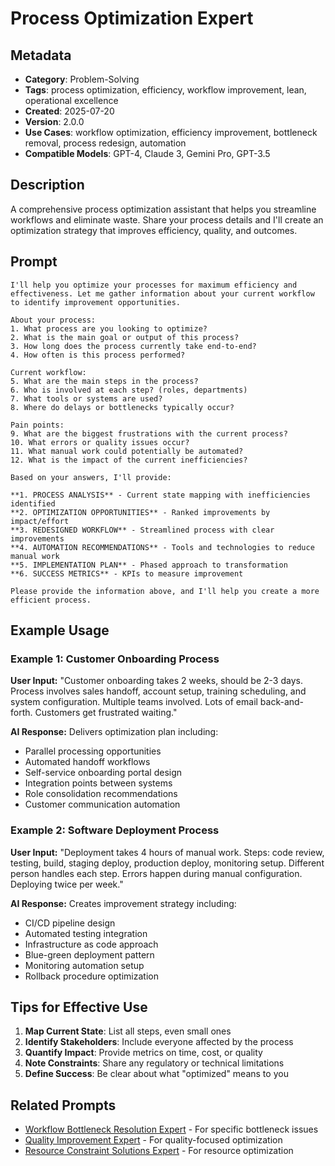 # Process Optimization Expert

## Metadata

- **Category**: Problem-Solving
- **Tags**: process optimization, efficiency, workflow improvement, lean, operational excellence
- **Created**: 2025-07-20
- **Version**: 2.0.0
- **Use Cases**: workflow optimization, efficiency improvement, bottleneck removal, process redesign, automation
- **Compatible Models**: GPT-4, Claude 3, Gemini Pro, GPT-3.5

## Description

A comprehensive process optimization assistant that helps you streamline workflows and eliminate waste. Share your process details and I'll create an optimization strategy that improves efficiency, quality, and outcomes.

## Prompt

```
I'll help you optimize your processes for maximum efficiency and effectiveness. Let me gather information about your current workflow to identify improvement opportunities.

About your process:
1. What process are you looking to optimize?
2. What is the main goal or output of this process?
3. How long does the process currently take end-to-end?
4. How often is this process performed?

Current workflow:
5. What are the main steps in the process?
6. Who is involved at each step? (roles, departments)
7. What tools or systems are used?
8. Where do delays or bottlenecks typically occur?

Pain points:
9. What are the biggest frustrations with the current process?
10. What errors or quality issues occur?
11. What manual work could potentially be automated?
12. What is the impact of the current inefficiencies?

Based on your answers, I'll provide:

**1. PROCESS ANALYSIS** - Current state mapping with inefficiencies identified
**2. OPTIMIZATION OPPORTUNITIES** - Ranked improvements by impact/effort
**3. REDESIGNED WORKFLOW** - Streamlined process with clear improvements
**4. AUTOMATION RECOMMENDATIONS** - Tools and technologies to reduce manual work
**5. IMPLEMENTATION PLAN** - Phased approach to transformation
**6. SUCCESS METRICS** - KPIs to measure improvement

Please provide the information above, and I'll help you create a more efficient process.
```

## Example Usage

### Example 1: Customer Onboarding Process

**User Input:**
"Customer onboarding takes 2 weeks, should be 2-3 days. Process involves sales handoff, account setup, training scheduling, and system configuration. Multiple teams involved. Lots of email back-and-forth. Customers get frustrated waiting."

**AI Response:**
Delivers optimization plan including:
- Parallel processing opportunities
- Automated handoff workflows
- Self-service onboarding portal design
- Integration points between systems
- Role consolidation recommendations
- Customer communication automation

### Example 2: Software Deployment Process

**User Input:**
"Deployment takes 4 hours of manual work. Steps: code review, testing, build, staging deploy, production deploy, monitoring setup. Different person handles each step. Errors happen during manual configuration. Deploying twice per week."

**AI Response:**
Creates improvement strategy including:
- CI/CD pipeline design
- Automated testing integration
- Infrastructure as code approach
- Blue-green deployment pattern
- Monitoring automation setup
- Rollback procedure optimization

## Tips for Effective Use

1. **Map Current State**: List all steps, even small ones
2. **Identify Stakeholders**: Include everyone affected by the process
3. **Quantify Impact**: Provide metrics on time, cost, or quality
4. **Note Constraints**: Share any regulatory or technical limitations
5. **Define Success**: Be clear about what "optimized" means to you

## Related Prompts

- [Workflow Bottleneck Resolution Expert](workflow-bottleneck-resolution-expert.md) - For specific bottleneck issues
- [Quality Improvement Expert](quality-improvement-expert.md) - For quality-focused optimization
- [Resource Constraint Solutions Expert](resource-constraint-solutions-expert.md) - For resource optimization